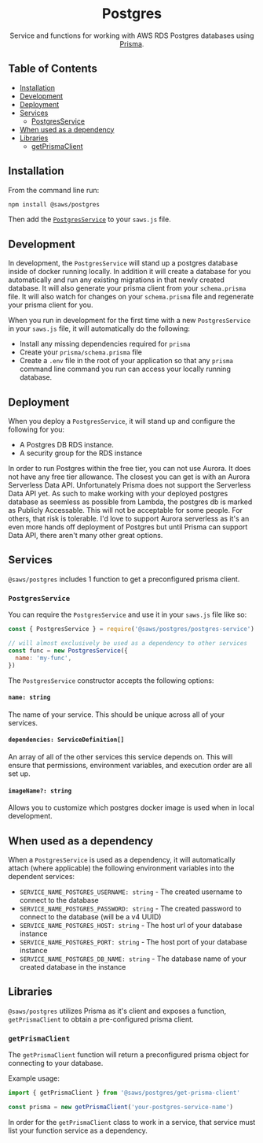 <div align='center'>

# Postgres

Service and functions for working with AWS RDS Postgres databases using [Prisma](https://prisma.io).

</div>

## Table of Contents
- [Installation](#installation)
- [Development](#development)
- [Deployment](#deployment)
- [Services](#services)
  - [PostgresService](#postgres-service)
- [When used as a dependency](#when-used-as-a-dependency)
- [Libraries](#libraries)
  - [getPrismaClient](#get-prisma-client)

## Installation <a id='installation'>

From the command line run:
```bash
npm install @saws/postgres
```

Then add the [`PostgresService`](#postgres-service) to your `saws.js` file.

## Development <a id='development'>

In development, the `PostgresService` will stand up a postgres database inside of docker running locally. In addition it will create a database for you automatically and run any existing migrations in that newly created database. It will also generate your prisma client from your `schema.prisma` file. It will also watch for changes on your `schema.prisma` file and regenerate your prisma client for you.

When you run in development for the first time with a new `PostgresService` in your `saws.js` file, it will automatically do the following:
 - Install any missing dependencies required for `prisma`
 - Create your `prisma/schema.prisma` file
 - Create a `.env` file in the root of your application so that any `prisma` command line command you run can access your locally running database.

## Deployment <a id='deployment'>

When you deploy a `PostgresService`, it will stand up and configure the following for you:
  - A Postgres DB RDS instance.
  - A security group for the RDS instance

In order to run Postgres within the free tier, you can not use Aurora. It does not have any free tier allowance. The closest you can get is with an Aurora Serverless Data API. Unfortunately Prisma does not support the Serverless Data API yet. As such to make working with your deployed postgres database as seemless as possible from Lambda, the postgres db is marked as Publicly Accessable. This will not be acceptable for some people. For others, that risk is tolerable. I'd love to support Aurora serverless as it's an even more hands off deployment of Postgres but until Prisma can support Data API, there aren't many other great options.

## Services <a id='services'>

`@saws/postgres` includes 1 function to get a preconfigured prisma client.

### `PostgresService` <a id='postgres-service'>

You can require the `PostgresService` and use it in your `saws.js` file like so:
```js
const { PostgresService } = require('@saws/postgres/postgres-service')

// will almost exclusively be used as a dependency to other services
const func = new PostgresService({
  name: 'my-func',
})
```

The `PostgresService` constructor accepts the following options:

#### `name: string`
The name of your service. This should be unique across all of your services.

#### `dependencies: ServiceDefinition[]`
An array of all of the other services this service depends on. This will ensure that permissions, environment variables, and execution order are all set up.

#### `imageName?: string`
Allows you to customize which postgres docker image is used when in local development.

## When used as a dependency <a id='when-used-as-a-dependency'>

When a `PostgresService` is used as a dependency, it will automatically attach (where applicable) the following environment variables into the dependent services:
 - `SERVICE_NAME_POSTGRES_USERNAME: string` - The created username to connect to the database
 - `SERVICE_NAME_POSTGRES_PASSWORD: string` - The created password to connect to the database (will be a v4 UUID)
 - `SERVICE_NAME_POSTGRES_HOST: string` - The host url of your database instance
 - `SERVICE_NAME_POSTGRES_PORT: string` - The host port of your database instance
 - `SERVICE_NAME_POSTGRES_DB_NAME: string` - The database name of your created database in the instance

## Libraries <a id='libraries'>

`@saws/postgres` utilizes Prisma as it's client and exposes a function, `getPrismaClient` to obtain a pre-configured prisma client.

### `getPrismaClient` <a id='get-prisma-client'>

The `getPrismaClient` function will return a preconfigured prisma object for connecting to your database.

Example usage:
```ts
import { getPrismaClient } from '@saws/postgres/get-prisma-client'

const prisma = new getPrismaClient('your-postgres-service-name')
```

In order for the `getPrismaClient` class to work in a service, that service must list your function service as a dependency.
